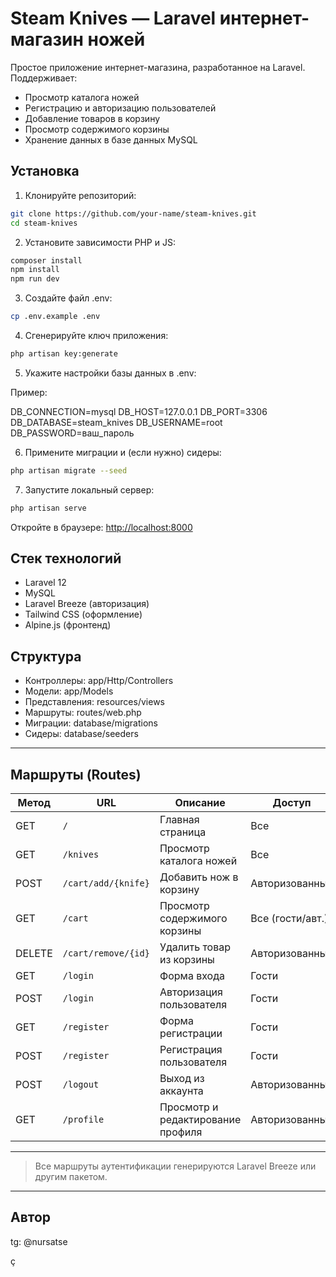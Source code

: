 # Steam Knives — Laravel интернет-магазин ножей

Простое приложение интернет-магазина, разработанное на Laravel. Поддерживает:

* Просмотр каталога ножей
* Регистрацию и авторизацию пользователей
* Добавление товаров в корзину
* Просмотр содержимого корзины
* Хранение данных в базе данных MySQL

## Установка

1. Клонируйте репозиторий:

```bash
git clone https://github.com/your-name/steam-knives.git
cd steam-knives
```

2. Установите зависимости PHP и JS:

```bash
composer install
npm install
npm run dev
```

3. Создайте файл .env:

```bash
cp .env.example .env
```

4. Сгенерируйте ключ приложения:

```bash
php artisan key:generate
```

5. Укажите настройки базы данных в .env:

Пример:

DB\_CONNECTION=mysql
DB\_HOST=127.0.0.1
DB\_PORT=3306
DB\_DATABASE=steam\_knives
DB\_USERNAME=root
DB\_PASSWORD=ваш\_пароль

6. Примените миграции и (если нужно) сидеры:

```bash
php artisan migrate --seed
```

7. Запустите локальный сервер:

```bash
php artisan serve
```

Откройте в браузере: [http://localhost:8000](http://localhost:8000)

## Стек технологий

* Laravel 12
* MySQL
* Laravel Breeze (авторизация)
* Tailwind CSS (оформление)
* Alpine.js (фронтенд)

## Структура

* Контроллеры: app/Http/Controllers
* Модели: app/Models
* Представления: resources/views
* Маршруты: routes/web.php
* Миграции: database/migrations
* Сидеры: database/seeders

---

## Маршруты (Routes)

| Метод  | URL                 | Описание                          | Доступ           |
| ------ | ------------------- | --------------------------------- | ---------------- |
| GET    | `/`                 | Главная страница                  | Все              |
| GET    | `/knives`           | Просмотр каталога ножей           | Все              |
| POST   | `/cart/add/{knife}` | Добавить нож в корзину            | Авторизованные   |
| GET    | `/cart`             | Просмотр содержимого корзины      | Все (гости/авт.) |
| DELETE | `/cart/remove/{id}` | Удалить товар из корзины          | Авторизованные   |
| GET    | `/login`            | Форма входа                       | Гости            |
| POST   | `/login`            | Авторизация пользователя          | Гости            |
| GET    | `/register`         | Форма регистрации                 | Гости            |
| POST   | `/register`         | Регистрация пользователя          | Гости            |
| POST   | `/logout`           | Выход из аккаунта                 | Авторизованные   |
| GET    | `/profile`          | Просмотр и редактирование профиля | Авторизованные   |

---

> Все маршруты аутентификации генерируются Laravel Breeze или другим пакетом.

---



## Автор

tg: @nursatse

ç
